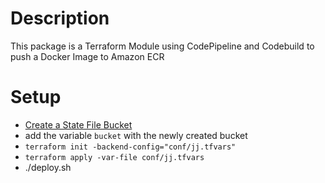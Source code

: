 # Description
This package is a Terraform Module using CodePipeline and Codebuild to push a Docker Image to Amazon ECR

# Setup
* [Create a State File Bucket](https://github.com/josjaf/examples/blob/master/aws/bucket.sh)
* add the variable `bucket` with the newly created bucket
* `terraform init -backend-config="conf/jj.tfvars"`
* `terraform apply -var-file conf/jj.tfvars`
* ./deploy.sh